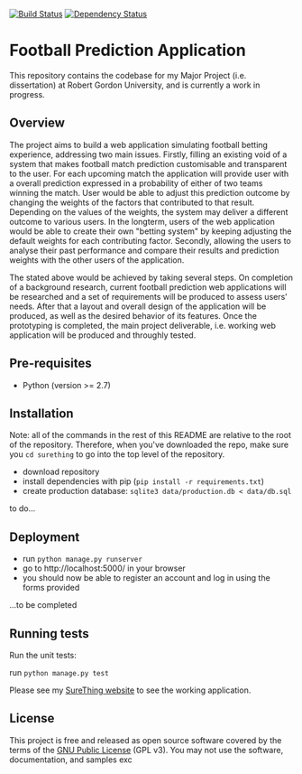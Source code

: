 [![Build Status](https://magnum.travis-ci.com/marinamarina/sure-thing.svg?token=mjEQw6pBznfzG3bFcBry&branch=master)](https://magnum.travis-ci.com/marinamarina/sure-thing)
[![Dependency Status](https://www.versioneye.com/user/projects/54eba57748b34132bb000002/badge.png)](https://www.versioneye.com/user/projects/54eba57748b34132bb000002)


# Football Prediction Application
This repository contains the codebase for my Major Project (i.e. dissertation) at Robert Gordon University, and is currently a work in progress.

## Overview

The project aims to build a web application simulating football betting experience, addressing two main issues. Firstly, filling an existing void of a system that makes football match prediction customisable and transparent to the user. For each upcoming match the application will provide user with a overall prediction expressed in a probability of either of two teams winning the match. User would be able to adjust this prediction outcome by changing the weights of the factors that contributed to that result. Depending on the values of the weights, the system may deliver a different outcome to various users. In the longterm, users of the web application would be able to create their own "betting system" by keeping adjusting the default weights for each contributing factor. Secondly, allowing the users to analyse their past performance and compare their results and prediction weights with the other users of the application. 

The stated above would be achieved by taking several steps. On completion of a background research, 
current football prediction web applications will be researched and a set of requirements will be produced to assess users’ needs. After that a layout and overall design of the application will be produced, as well as the desired behavior of its features. Once the prototyping is completed, the main project deliverable, i.e. working web application will be produced and throughly tested. 

## Pre-requisites

* Python (version >= 2.7)

## Installation

Note: all of the commands in the rest of this README are relative to the root of the repository. Therefore, when you've downloaded the repo, make sure you `cd surething` to go into the top level of the repository.

* download repository
* install dependencies with pip (`pip install -r requirements.txt`)
* create production database: `sqlite3 data/production.db < data/db.sql`

to do...

## Deployment

* run `python manage.py runserver`
* go to http://localhost:5000/ in your browser
* you should now be able to register an account and log in using the forms provided

...to be completed

## Running tests

Run the unit tests:

run `python manage.py test`


Please see my [SureThing website](http://www.surething.click/) to see the working application. 

## License
This project is free and released as open source software covered by the terms of the [GNU Public License](http://www.gnu.org/licenses/gpl-3.0.html) (GPL v3). You may not use the software, documentation, and samples exc

